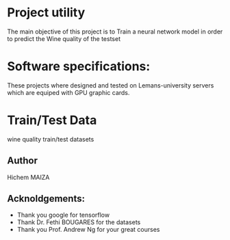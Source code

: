 # Project utility 
The main objective of this project is to Train a neural network model in order to predict the Wine quality of the
testset
# Software specifications: 
These projects where designed and tested on Lemans-university servers which are equiped with GPU graphic cards.   
# Train/Test Data
wine quality train/test datasets
## Author 
Hichem MAIZA
## Acknoldgements:
- Thank you google for tensorflow
- Thank Dr. Fethi BOUGARES for the datasets
- Thank you Prof. Andrew Ng for your great courses
